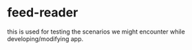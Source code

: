 # feed-reader
this is used for testing the scenarios we might encounter while developing/modifying app.
